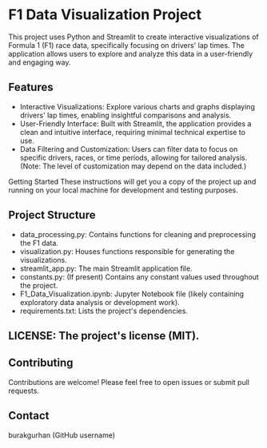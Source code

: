 # F1 Data Visualization Project
This project uses Python and Streamlit to create interactive visualizations of Formula 1 (F1) race data, specifically focusing on drivers' lap times.  The application allows users to explore and analyze this data in a user-friendly and engaging way.

## Features
* Interactive Visualizations: Explore various charts and graphs displaying drivers' lap times, enabling insightful comparisons and analysis.
* User-Friendly Interface: Built with Streamlit, the application provides a clean and intuitive interface, requiring minimal technical expertise to use.
* Data Filtering and Customization: Users can filter data to focus on specific drivers, races, or time periods, allowing for tailored analysis. (Note: The level of customization may depend on the data included.)

Getting Started
These instructions will get you a copy of the project up and running on your local machine for development and testing purposes.

## Project Structure
* data_processing.py: Contains functions for cleaning and preprocessing the F1 data.
* visualization.py: Houses functions responsible for generating the visualizations.
* streamlit_app.py: The main Streamlit application file.
* constants.py: (If present) Contains any constant values used throughout the project.
* F1_Data_Visualization.ipynb: Jupyter Notebook file (likely containing exploratory data analysis or development work).
* requirements.txt: Lists the project's dependencies.

## LICENSE: The project's license (MIT).
## Contributing
Contributions are welcome! Please feel free to open issues or submit pull requests.
## Contact
burakgurhan (GitHub username)

